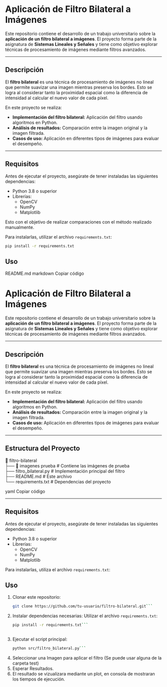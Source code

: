 # Aplicación de Filtro Bilateral a Imágenes

Este repositorio contiene el desarrollo de un trabajo universitario sobre la **aplicación de un filtro bilateral a imágenes**. El proyecto forma parte de la asignatura de **Sistemas Lineales y Señales** y tiene como objetivo explorar técnicas de procesamiento de imágenes mediante filtros avanzados.

---

## Descripción

El **filtro bilateral** es una técnica de procesamiento de imágenes no lineal que permite suavizar una imagen mientras preserva los bordes. Esto se logra al considerar tanto la proximidad espacial como la diferencia de intensidad al calcular el nuevo valor de cada píxel.

En este proyecto se realiza:

- **Implementación del filtro bilateral:** Aplicación del filtro usando algoritmos en Python.
- **Análisis de resultados:** Comparación entre la imagen original y la imagen filtrada.
- **Casos de uso:** Aplicación en diferentes tipos de imágenes para evaluar el desempeño.

---
## Requisitos

Antes de ejecutar el proyecto, asegúrate de tener instaladas las siguientes dependencias:

- Python 3.8 o superior
- Librerías:
  - OpenCV
  - NumPy
  - Matplotlib
 
Esto con el objetivo de realizar comparaciones con el método realizado manualmente.

Para instalarlas, utilizar el archivo `requirements.txt`:

```bash
pip install -r requirements.txt
```

## Uso

README.md
markdown
Copiar código
# Aplicación de Filtro Bilateral a Imágenes

Este repositorio contiene el desarrollo de un trabajo universitario sobre la **aplicación de un filtro bilateral a imágenes**. El proyecto forma parte de la asignatura de **Sistemas Lineales y Señales** y tiene como objetivo explorar técnicas de procesamiento de imágenes mediante filtros avanzados.

---

## Descripción

El **filtro bilateral** es una técnica de procesamiento de imágenes no lineal que permite suavizar una imagen mientras preserva los bordes. Esto se logra al considerar tanto la proximidad espacial como la diferencia de intensidad al calcular el nuevo valor de cada píxel.

En este proyecto se realiza:

- **Implementación del filtro bilateral:** Aplicación del filtro usando algoritmos en Python.
- **Análisis de resultados:** Comparación entre la imagen original y la imagen filtrada.
- **Casos de uso:** Aplicación en diferentes tipos de imágenes para evaluar el desempeño.

---

## Estructura del Proyecto

📂 filtro-bilateral  
├── 📁 imagenes prueba # Contiene las imágenes de prueba  
├── filtro_bilateral.py # Implementación principal del filtro   
├── README.md # Este archivo  
└── requirements.txt # Dependencias del proyecto

yaml
Copiar código

---

## Requisitos

Antes de ejecutar el proyecto, asegúrate de tener instaladas las siguientes dependencias:

- Python 3.8 o superior
- Librerías:
  - OpenCV
  - NumPy
  - Matplotlib

Para instalarlas, utiliza el archivo `requirements.txt`:


## Uso
  1. Clonar este repositorio:
     ```bash
     git clone https://github.com/tu-usuario/filtro-bilateral.git```
     
  2. Instalar dependencias necesarias:
     Utilizar el archivo `requirements.txt`:
     ```bash
     pip install -r requirements.txt```
    
  3. Ejecutar el script principal:
     ```bash
     python src/filtro_bilateral.py```
  4. Seleccionar una Imagen para aplicar el filtro (Se puede usar alguna de la carpeta test)
  5. Esperar Resultados.
  6. El resultado se vizualizara mediante un plot, en consola de mostraran los tiempos de ejecución.

